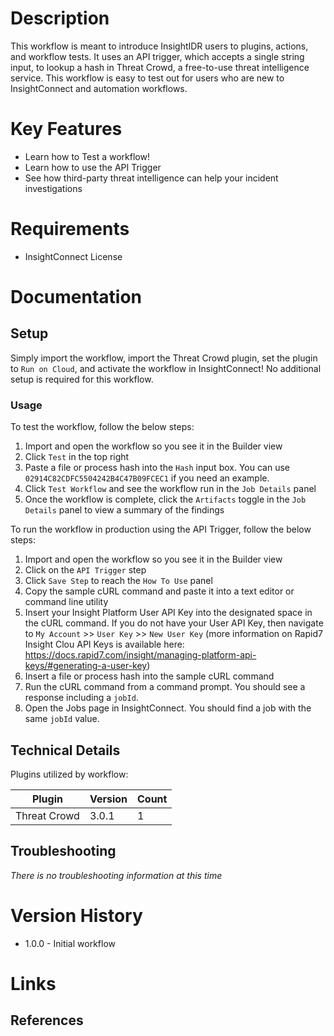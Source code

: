 # Description

This workflow is meant to introduce InsightIDR users to plugins, actions, and workflow tests. It uses an API trigger, which accepts a single string input, to lookup a hash in Threat Crowd, a free-to-use threat intelligence service. This workflow is easy to test out for users who are new to InsightConnect and automation workflows.

# Key Features

* Learn how to Test a workflow!
* Learn how to use the API Trigger
* See how third-party threat intelligence can help your incident investigations

# Requirements

* InsightConnect License

# Documentation

## Setup

Simply import the workflow, import the Threat Crowd plugin, set the plugin to `Run on Cloud`, and activate the workflow in InsightConnect! No additional setup is required for this workflow.

### Usage

To test the workflow, follow the below steps:

1. Import and open the workflow so you see it in the Builder view
2. Click `Test` in the top right
3. Paste a file or process hash into the `Hash` input box. You can use `02914C82CDFC5504242B4C47B09FCEC1` if you need an example.
4. Click `Test Workflow` and see the workflow run in the `Job Details` panel
5. Once the workflow is complete, click the `Artifacts` toggle in the `Job Details` panel to view a summary of the findings

To run the workflow in production using the API Trigger, follow the below steps:

1. Import and open the workflow so you see it in the Builder view
2. Click on the `API Trigger` step
3. Click `Save Step` to reach the `How To Use` panel
4. Copy the sample cURL command and paste it into a text editor or command line utility
5. Insert your Insight Platform User API Key into the designated space in the cURL command. If you do not have your User API Key, then navigate to `My Account` >> `User Key` >> `New User Key` (more information on Rapid7 Insight Clou API Keys is available here: https://docs.rapid7.com/insight/managing-platform-api-keys/#generating-a-user-key)
6. Insert a file or process hash into the sample cURL command
7. Run the cURL command from a command prompt. You should see a response including a `jobId`.
8. Open the Jobs page in InsightConnect. You should find a job with the same `jobId` value.


## Technical Details

Plugins utilized by workflow:

|Plugin|Version|Count|
|----|----|--------|
|Threat Crowd|3.0.1|1|

## Troubleshooting

_There is no troubleshooting information at this time_

# Version History

* 1.0.0 - Initial workflow

# Links

## References
